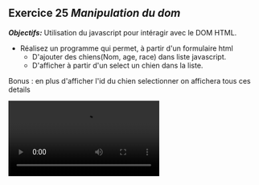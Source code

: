 ## Exercice 25 ***Manipulation du dom***

***Objectifs:***
    Utilisation du javascript pour intéragir avec le DOM HTML. 


- Réalisez un programme qui permet, à partir d'un formulaire html 
    - D'ajouter des chiens(Nom, age, race) dans liste javascript.
    - D'afficher à partir d'un select un chien dans la liste.
   
Bonus : en plus d'afficher l'id du chien selectionner on affichera tous ces details

![Exercice 26](ressources/exercice-25.mov "Vidéo exercice 26")